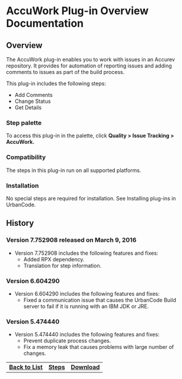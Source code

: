 # AccuWork Plug-in Overview Documentation

## Overview

The AccuWork plug-in enables you to work with issues in an Accurev repository. It provides for automation of reporting issues and adding comments to issues as part of the build process.

This plug-in includes the following steps:

* Add Comments
* Change Status
* Get Details

### Step palette

To access this plug-in in the palette, click **Quality > Issue Tracking > AccuWork.**

### Compatibility

The steps in this plug-in run on all supported platforms.

### Installation

No special steps are required for installation. See Installing plug-ins in UrbanCode.

## History

### Version 7.752908 released on March 9, 2016

* Version 7.752908 includes the following features and fixes:
  * Added RPX dependency.
  * Translation for step information.

### Version 6.604290

* Version 6.604290 includes the following features and fixes:
  * Fixed a communication issue that causes the UrbanCode Build server to fail if it is running with an IBM JDK or JRE.

### Version 5.474440

* Version 5.474440 includes the following features and fixes:
  * Prevent duplicate process changes.
  * Fix a memory leak that causes problems with large number of changes.

|                     |                                      |                                       |
|:----------------------|:------------------------------------:|:-------------------------------------:|
| **[Back to List](../../index.md)** | **[Steps](./steps.md)** |**[Download](./download.md)** |
